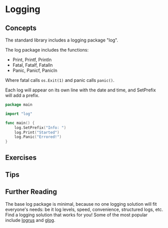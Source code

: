 # Logging

## Concepts

The standard library includes a logging package "log".

The log package includes the functions:
- Print, Printf, Println
- Fatal, Fatalf, Fatalln
- Panic, Panicf, Panicln

Where fatal calls `os.Exit(1)` and panic calls `panic()`.

Each log will appear on its own line with the date and time, and SetPrefix will add a prefix.
```go
package main

import "log"

func main() {
    log.SetPrefix("Info: ")
    log.Print("Started")
    log.Panic("Errored!")
}
```

## Exercises

## Tips

## Further Reading
The base log package is minimal, because no one logging solution will fit everyone's needs: be it log levels, speed, convenience, structured logs, etc. Find a logging solution that works for you! Some of the most popular include [logrus](https://github.com/sirupsen/logrus) and [glog](https://github.com/golang/glog).